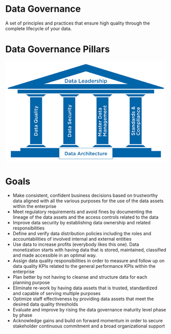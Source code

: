 # Data Governance
A set of principles and practices that ensure high quality through the complete lifecycle of your data.

# Data Governance Pillars
![Data Governance Pillars](./src/data-gov-pillars.jpg)

# Goals

* Make consistent, confident business decisions based on trustworthy data aligned with all the various purposes for the use of the data assets within the enterprise
* Meet regulatory requirements and avoid fines by documenting the lineage of the data assets and the access controls related to the data
* Improve data security by establishing data ownership and related responsibilities
* Define and verify data distribution policies including the roles and accountabilities of involved internal and external entities
* Use data to increase profits (everybody likes this one). Data monetization starts with having data that is stored, maintained, classified and made accessible in an optimal way.
* Assign data quality responsibilities in order to measure and follow up on data quality KPIs related to the general performance KPIs within the enterprise
* Plan better by not having to cleanse and structure data for each planning purpose
* Eliminate re-work by having data assets that is trusted, standardized and capable of serving multiple purposes
* Optimize staff effectiveness by providing data assets that meet the desired data quality thresholds
* Evaluate and improve by rising the data governance maturity level phase by phase
* Acknowledge gains and build on forward momentum in order to secure stakeholder continuous commitment and a broad organizational support
